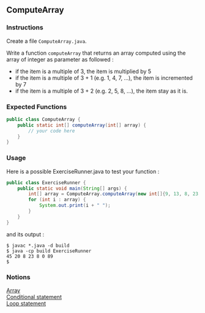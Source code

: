 ## ComputeArray

### Instructions

Create a file `ComputeArray.java`.

Write a function `computeArray` that returns an array computed using the array of integer as parameter as followed :

- if the item is a multiple of 3, the item is multiplied by 5
- if the item is a multiple of 3 + 1 (e.g. 1, 4, 7, ...), the item is incremented by 7
- if the item is a multiple of 3 + 2 (e.g. 2, 5, 8, ...), the item stay as it is.

### Expected Functions

```java
public class ComputeArray {
    public static int[] computeArray(int[] array) {
        // your code here
    }
}
```

### Usage

Here is a possible ExerciseRunner.java to test your function :

```java
public class ExerciseRunner {
    public static void main(String[] args) {
        int[] array = ComputeArray.computeArray(new int[]{9, 13, 8, 23, 1, 0, 89});
        for (int i : array) {
            System.out.print(i + " ");
        }
    }
}
```

and its output :

```shell
$ javac *.java -d build
$ java -cp build ExerciseRunner
45 20 8 23 8 0 89
$
```

### Notions

[Array](https://docs.oracle.com/javase/tutorial/java/nutsandbolts/arrays.html)  
[Conditional statement](https://docs.oracle.com/javase/tutorial/java/nutsandbolts/if.html)  
[Loop statement](https://docs.oracle.com/javase/tutorial/java/nutsandbolts/for.html)
